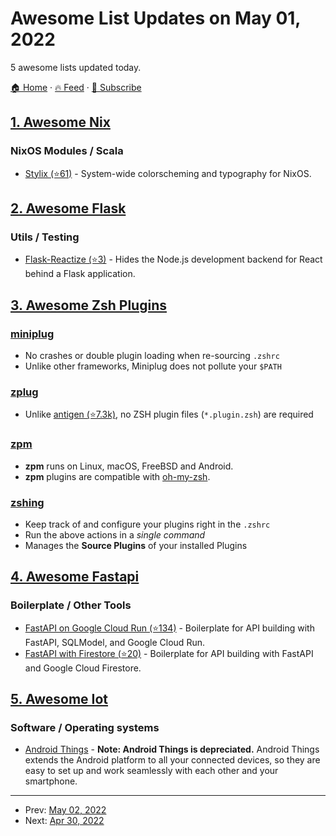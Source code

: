 # Awesome List Updates on May 01, 2022

5 awesome lists updated today.

[🏠 Home](/README.md) · [🔥 Feed](https://test.trackawesomelist.com/feed.xml) · [📮 Subscribe](https://trackawesomelist.us17.list-manage.com/subscribe?u=d2f0117aa829c83a63ec63c2f&id=36a103854c)



## [1. Awesome Nix](/content/nix-community/awesome-nix/README.md)

### NixOS Modules / Scala

*   [Stylix (⭐61)](https://github.com/danth/stylix) - System-wide colorscheming and typography for NixOS.

## [2. Awesome Flask](/content/mjhea0/awesome-flask/README.md)

### Utils / Testing

*   [Flask-Reactize (⭐3)](https://github.com/Azure-Samples/flask-reactize) - Hides the Node.js development backend for React behind a Flask application.

## [3. Awesome Zsh Plugins](/content/unixorn/awesome-zsh-plugins/README.md)

### [miniplug](https://sr.ht/~yerinalexey/miniplug)

*   No crashes or double plugin loading when re-sourcing `.zshrc`
*   Unlike other frameworks, Miniplug does not pollute your `$PATH`

### [zplug](https://github.com/zplug/zplug)

*   Unlike [antigen (⭐7.3k)](https://github.com/zsh-users/antigen), no ZSH plugin files (`*.plugin.zsh`) are required

### [zpm](https://github.com/zpm-zsh/zpm)

*   **zpm** runs on Linux, macOS, FreeBSD and Android.
*   **zpm** plugins are compatible with [oh-my-zsh](http://ohmyz.sh/).

### [zshing](https://github.com/zakariaGatter/zshing)

*   Keep track of and configure your plugins right in the `.zshrc`
*   Run the above actions in a *single command*
*   Manages the **Source Plugins** of your installed Plugins

## [4. Awesome Fastapi](/content/mjhea0/awesome-fastapi/README.md)

### Boilerplate / Other Tools

*   [FastAPI on Google Cloud Run (⭐134)](https://github.com/anthonycorletti/cloudrun-fastapi) - Boilerplate for API building with FastAPI, SQLModel, and Google Cloud Run.
*   [FastAPI with Firestore (⭐20)](https://github.com/anthonycorletti/firestore-fastapi) - Boilerplate for API building with FastAPI and Google Cloud Firestore.

## [5. Awesome Iot](/content/HQarroum/awesome-iot/README.md)

### Software / Operating systems

*   [Android Things](https://developer.android.com/things/) - **Note: Android Things is depreciated.** Android Things extends the Android platform to all your connected devices, so they are easy to set up and work seamlessly with each other and your smartphone.

---

- Prev: [May 02, 2022](/content/2022/05/02/README.md)
- Next: [Apr 30, 2022](/content/2022/04/30/README.md)